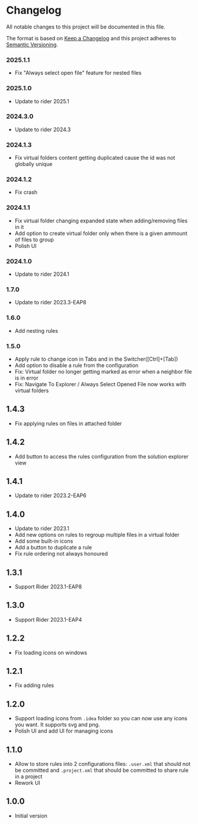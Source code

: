 # Changelog

All notable changes to this project will be documented in this file.

The format is based on [Keep a Changelog](http://keepachangelog.com/en/1.0.0/)
and this project adheres to [Semantic Versioning](http://semver.org/spec/v2.0.0.html).

### 2025.1.1
- Fix "Always select open file" feature for nested files

### 2025.1.0
- Update to rider 2025.1

### 2024.3.0
- Update to rider 2024.3

### 2024.1.3
- Fix virtual folders content getting duplicated cause the id was not globally unique

### 2024.1.2
- Fix crash

### 2024.1.1
- Fix virtual folder changing expanded state when adding/removing files in it
- Add option to create virtual folder only when there is a given ammount of files to group
- Polish UI

### 2024.1.0
- Update to rider 2024.1

### 1.7.0
- Update to rider 2023.3-EAP8

### 1.6.0
- Add nesting rules

### 1.5.0

- Apply rule to change icon in Tabs and in the Switcher([Ctrl]+[Tab])
- Add option to disable a rule from the configuration
- Fix: Virtual folder no longer getting marked as error when a neighbor file is in error
- Fix: Navigate To Explorer / Always Select Opened File now works with virtual folders

## 1.4.3

- Fix applying rules on files in attached folder

## 1.4.2

- Add button to access the rules configuration from the solution explorer view

## 1.4.1

- Update to rider 2023.2-EAP6

## 1.4.0

- Update to rider 2023.1
- Add new options on rules to regroup multiple files in a virtual folder
- Add some built-in icons
- Add a button to duplicate a rule
- Fix rule ordering not always honoured

## 1.3.1


- Support Rider 2023.1-EAP8

## 1.3.0

- Support Rider 2023.1-EAP4

## 1.2.2

- Fix loading icons on windows

## 1.2.1

- Fix adding rules

## 1.2.0

- Support loading icons from `.idea` folder so you can now use any icons you want. It supports svg and png.
- Polish UI and add UI for managing icons

## 1.1.0

- Allow to store rules into 2 configurations files: `.user.xml` that should not be committed and `.project.xml` that should be committed to share rule in a project
- Rework UI

## 1.0.0

- Initial version

